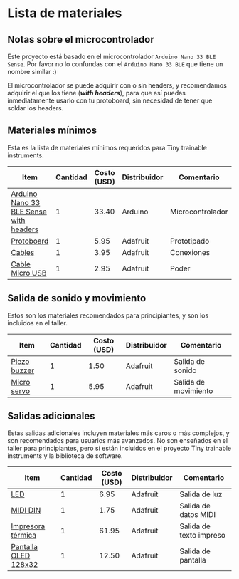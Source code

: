 # Lista de materiales

## Notas sobre el microcontrolador

Este proyecto está basado en el microcontrolador `Arduino Nano 33 BLE Sense`. Por favor no lo confundas con el `Arduino Nano 33 BLE` que tiene un nombre similar :)

El microcontrolador se puede adquirir con o sin headers, y recomendamos adquirir el que los tiene (***with headers***), para que así puedas inmediatamente usarlo con tu protoboard, sin necesidad de tener que soldar los headers.

## Materiales mínimos

Esta es la lista de materiales mínimos requeridos para Tiny trainable instruments.

| Item | Cantidad | Costo (USD) | Distribuidor | Comentario |
|------|----------|------------|----------|---------|
| [Arduino Nano 33 BLE Sense with headers](https://store.arduino.cc/usa/nano-33-ble-sense-with-headers) | 1 | 33.40 | Arduino | Microcontrolador |
| [Protoboard](https://www.adafruit.com/product/239) | 1 | 5.95 | Adafruit | Prototipado |
| [Cables](https://www.adafruit.com/product/758) | 1 | 3.95 | Adafruit | Conexiones |
| [Cable Micro USB](https://www.adafruit.com/product/592) | 1 | 2.95 | Adafruit | Poder |

## Salida de sonido y movimiento

Estos son los materiales recomendados para principiantes, y son los incluidos en el taller.

| Item | Cantidad | Costo (USD) | Distribuidor | Comentario |
|------|----------|------------|----------|---------|
| [Piezo buzzer](https://www.adafruit.com/product/160) | 1 | 1.50 | Adafruit | Salida de sonido |
| [Micro servo](https://www.adafruit.com/product/169) | 1 | 5.95 | Adafruit | Salida de movimiento |

## Salidas adicionales

Estas salidas adicionales incluyen materiales más caros o más complejos, y son recomendados para usuarios más avanzados. No son enseñados en el taller para principiantes, pero sí están incluidos en el proyecto Tiny trainable instruments y la biblioteca de software.

| Item | Cantidad | Costo (USD) | Distribuidor | Comentario |
|------|----------|------------|----------|---------|
| [LED](https://www.adafruit.com/product/754) | 1 | 6.95 | Adafruit | Salida de luz |
| [MIDI DIN](https://www.adafruit.com/product/1134) | 1 | 1.75 | Adafruit | Salida de datos MIDI |
| [Impresora térmica](https://www.adafruit.com/product/600) | 1 | 61.95 | Adafruit | Salida de texto impreso |
| [Pantalla OLED 128x32 ](https://www.adafruit.com/product/4440) | 1 | 12.50 |  Adafruit | Salida de pantalla |
